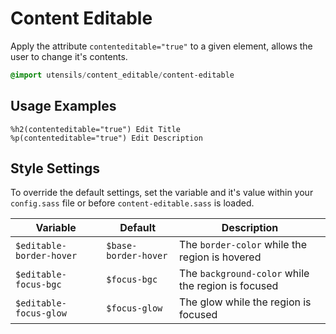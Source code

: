 
# Content Editable
Apply the attribute `contenteditable="true"` to a given element,
allows the user to change it's contents.

```sass
@import utensils/content_editable/content-editable
```

## Usage Examples

<!--~ markup/content_editable.html.haml -->
```haml
%h2(contenteditable="true") Edit Title
%p(contenteditable="true") Edit Description
```
<!-- end -->

## Style Settings
To override the default settings, set the variable and it's value
within your `config.sass` file or before `content-editable.sass` is loaded.

Variable                 | Default              | Description
------------------------ | -------------------- | -------------------------------------------
`$editable-border-hover` | `$base-border-hover` | The `border-color` while the region is hovered
`$editable-focus-bgc`    | `$focus-bgc`         | The `background-color` while the region is focused
`$editable-focus-glow`   | `$focus-glow`        | The glow while the region is focused

